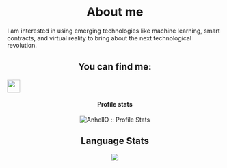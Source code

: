 <h1 align="center">About me</h1>

<p align="left">    I am interested in using emerging technologies like machine learning, smart contracts, and virtual reality to bring about the next technological revolution.<p>


<h2 align="center">You can find me:</h2>


<a align="center" href="https://www.linkedin.com/in/john-miner-61b95618a/">
  <img src="https://www.vectorlogo.zone/logos/linkedin/linkedin-icon.svg" height="30" width="30">
</a>



<h4 align="center">Profile stats</h4>

<p align="center"><img src="https://github-readme-stats.vercel.app/api?username=JohnminerIv&show_icons=true&theme=synthwave" alt="AnhellO :: Profile Stats" /></p>

<h2 align="center">Language Stats</h2>

<p align="center"><img src="https://github-readme-stats.vercel.app/api/top-langs/?username=JohnminerIv&langs_count=10&theme=tokyonight&layout=compact" /></p>
